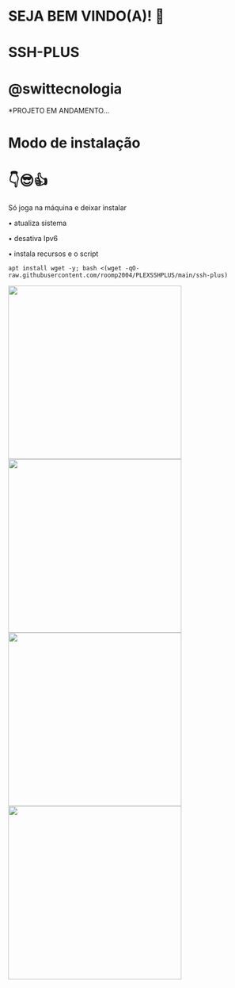 # SEJA BEM VINDO(A)! 🤝

# SSH-PLUS

# @swittecnologia

*PROJETO EM ANDAMENTO...


# Modo de instalação
# 👇😎👍
Só joga na máquina e deixar instalar

• atualiza sistema

• desativa Ipv6

• instala recursos e o script
```
apt install wget -y; bash <(wget -qO- raw.githubusercontent.com/roomp2004/PLEXSSHPLUS/main/ssh-plus)

```
<div align="left">
<img src="https://user-images.githubusercontent.com/105602625/177037521-9c79ed5f-c56d-42b8-8ebf-58dd8f63566f.jpg" width="350px" /></br>
<img src="https://user-images.githubusercontent.com/105602625/177037522-4dd14720-d0d0-4416-bc0c-9ef6d7891538.jpg" width="350px" /></br>
<img src="https://user-images.githubusercontent.com/105602625/177037524-8aa985ad-47d0-4f3e-aa97-4b2052436f6b.jpg" width="350px" /></br>
<img src="https://user-images.githubusercontent.com/105602625/177037525-8c621136-2fae-4a5e-b894-40e552b1edc1.jpg" width="350px" /></br>
</div>
